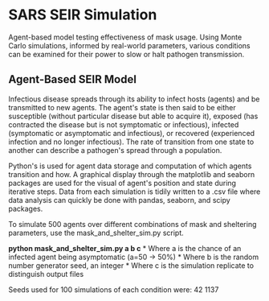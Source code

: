 # SARS SEIR Simulation
Agent-based model testing effectiveness of mask usage. Using Monte Carlo simulations, informed by real-world parameters, various conditions can be examined for their power to slow or halt pathogen transmission.


## Agent-Based SEIR Model
Infectious disease spreads through its ability to infect hosts (agents) and be transmitted to new agents. The agent's state is then said to be either susceptible (without particular disease but able to acquire it), exposed (has contracted the disease but is not symptomatic or infectious), infected (symptomatic or asymptomatic and infectious), or recovered (experienced infection and no longer infectious). The rate of transition from one state to another can describe a pathogen's spread through a population. 

Python's is used for agent data storage and computation of which agents transition and how. A graphical display through the matplotlib and seaborn packages are used for the visual of agent's position and state during iterative steps. Data from each simulation is tidily written to a .csv file where data analysis can quickly be done with pandas, seaborn, and scipy packages.

To simulate 500 agents over different combinations of mask and sheltering parameters, use the mask_and_shelter_sim.py script.

**python mask_and_shelter_sim.py a b c** 
    * Where a is the chance of an infected agent being asymptomatic (a=50 -> 50%)
    * Where b is the random number generator seed, an integer
    * Where c is the simulation replicate to distinguish output files
    
    
Seeds used for 100 simulations of each condition were: 42 1137 
